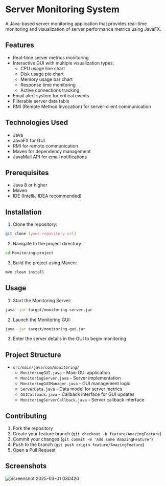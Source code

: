 # Server Monitoring System

A Java-based server monitoring application that provides real-time monitoring and visualization of server performance metrics using JavaFX.

## Features

- Real-time server metrics monitoring
- Interactive GUI with multiple visualization types:
  - CPU usage line chart
  - Disk usage pie chart
  - Memory usage bar chart
  - Response time monitoring
  - Active connections tracking
- Email alert system for critical events
- Filterable server data table
- RMI (Remote Method Invocation) for server-client communication

## Technologies Used

- Java
- JavaFX for GUI
- RMI for remote communication
- Maven for dependency management
- JavaMail API for email notifications

## Prerequisites

- Java 8 or higher
- Maven
- IDE (IntelliJ IDEA recommended)

## Installation

1. Clone the repository:
```bash
git clone [your-repository-url]
```

2. Navigate to the project directory:
```bash
cd Monitoring-project
```

3. Build the project using Maven:
```bash
mvn clean install
```

## Usage

1. Start the Monitoring Server:
```bash
java -jar target/monitoring-server.jar
```

2. Launch the Monitoring GUI:
```bash
java -jar target/monitoring-gui.jar
```

3. Enter the server details in the GUI to begin monitoring

## Project Structure

- `src/main/java/com/monitoring/`
  - `MonitoringGUI.java` - Main GUI application
  - `MonitoringServer.java` - Server implementation
  - `MonitoringGUIManager.java` - GUI management logic
  - `ServerData.java` - Data model for server metrics
  - `GUICallback.java` - Callback interface for GUI updates
  - `MonitoringServerCallback.java` - Server callback interface

## Contributing

1. Fork the repository
2. Create your feature branch (`git checkout -b feature/AmazingFeature`)
3. Commit your changes (`git commit -m 'Add some AmazingFeature'`)
4. Push to the branch (`git push origin feature/AmazingFeature`)
5. Open a Pull Request

## Screenshots
![Screenshot 2025-03-01 030420](https://github.com/user-attachments/assets/36189542-f71d-465c-bec0-242aeeb03510)


